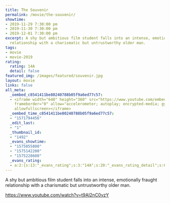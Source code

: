 ```yaml
---
title: The Souvenir
permalink: /movie/the-souvenir/
showtime:
- 2019-11-29 7:30:00 pm
- 2019-11-30 7:30:00 pm
- 2019-12-01 7:30:00 pm
excerpt: A shy but ambitious film student falls into an intense, emotionally fraught
  relationship with a charismatic but untrustworthy older man.
tags:
- movie
- movie-2019
rating:
  rating: 14A
  detail: false
featured_img: /images/featured/souvenir.jpg
layout: movie
links: false
all_meta:
  _oembed_c8541411be80240788b05f9a6ed77c57:
  - <iframe width="640" height="360" src="https://www.youtube.com/embed/t9Al2nC0vzY?feature=oembed"
    frameborder="0" allow="accelerometer; autoplay; encrypted-media; gyroscope; picture-in-picture"
    allowfullscreen></iframe>
  _oembed_time_c8541411be80240788b05f9a6ed77c57:
  - "1571794456"
  _edit_last:
  - "1"
  _thumbnail_id:
  - "1492"
  _evans_showtime:
  - "1575055800"
  - "1575142200"
  - "1575228600"
  _evans_rating:
  - a:2:{s:13:"_evans_rating";s:3:"14A";s:20:"_evans_rating_detail";s:6:"Nudity";}
---
```


A shy but ambitious film student falls into an intense, emotionally fraught relationship with a charismatic but untrustworthy older man.

https://www.youtube.com/watch?v=t9Al2nC0vzY 